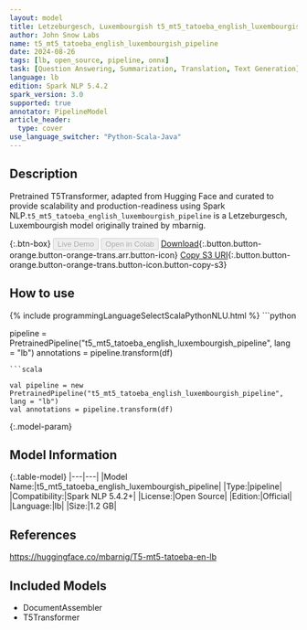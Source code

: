 ```yaml
---
layout: model
title: Letzeburgesch, Luxembourgish t5_mt5_tatoeba_english_luxembourgish_pipeline pipeline T5Transformer from mbarnig
author: John Snow Labs
name: t5_mt5_tatoeba_english_luxembourgish_pipeline
date: 2024-08-26
tags: [lb, open_source, pipeline, onnx]
task: [Question Answering, Summarization, Translation, Text Generation]
language: lb
edition: Spark NLP 5.4.2
spark_version: 3.0
supported: true
annotator: PipelineModel
article_header:
  type: cover
use_language_switcher: "Python-Scala-Java"
---
```


## Description

Pretrained T5Transformer, adapted from Hugging Face and curated to provide scalability and production-readiness using Spark NLP.`t5_mt5_tatoeba_english_luxembourgish_pipeline` is a Letzeburgesch, Luxembourgish model originally trained by mbarnig.

{:.btn-box}
<button class="button button-orange" disabled>Live Demo</button>
<button class="button button-orange" disabled>Open in Colab</button>
[Download](https://s3.amazonaws.com/auxdata.johnsnowlabs.com/public/models/t5_mt5_tatoeba_english_luxembourgish_pipeline_lb_5.4.2_3.0_1724655522345.zip){:.button.button-orange.button-orange-trans.arr.button-icon}
[Copy S3 URI](s3://auxdata.johnsnowlabs.com/public/models/t5_mt5_tatoeba_english_luxembourgish_pipeline_lb_5.4.2_3.0_1724655522345.zip){:.button.button-orange.button-orange-trans.button-icon.button-copy-s3}

## How to use



<div class="tabs-box" markdown="1">
{% include programmingLanguageSelectScalaPythonNLU.html %}
```python

pipeline = PretrainedPipeline("t5_mt5_tatoeba_english_luxembourgish_pipeline", lang = "lb")
annotations =  pipeline.transform(df)   

```
```scala

val pipeline = new PretrainedPipeline("t5_mt5_tatoeba_english_luxembourgish_pipeline", lang = "lb")
val annotations = pipeline.transform(df)

```
</div>

{:.model-param}
## Model Information

{:.table-model}
|---|---|
|Model Name:|t5_mt5_tatoeba_english_luxembourgish_pipeline|
|Type:|pipeline|
|Compatibility:|Spark NLP 5.4.2+|
|License:|Open Source|
|Edition:|Official|
|Language:|lb|
|Size:|1.2 GB|

## References

https://huggingface.co/mbarnig/T5-mt5-tatoeba-en-lb

## Included Models

- DocumentAssembler
- T5Transformer